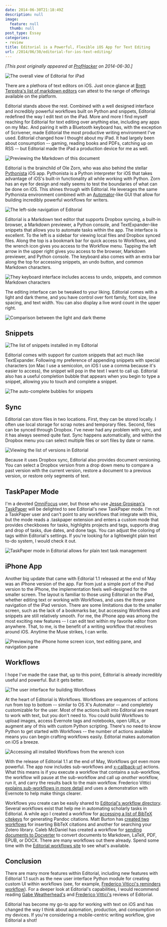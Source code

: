 ```yaml
---
date: 2014-06-30T21:18:49Z
description: null
image:
  feature: null
  thumb: null
post_type: Essay
categories:
- review
title: Editorial is a Powerful, Flexible iOS App for Text Editing
url: /2014/06/30/editorial-for-ios-text-editing/
---
```


*[This post originally appeared at [ProfHacker](http://chronicle.com/blogs/profhacker/editorial-ios-text-editing/57431) on 2014-06-30.]*

![The overall view of Editorial for iPad](/assets/images/overall.png)

There are a plethora of text editors on iOS. Just once glance at [Brett Terpstra's list of markdown editors](http://brettterpstra.com/ios-text-editors/) can attest to the range of offerings available on the platform. 

Editorial stands above the rest. Combined with a well designed interface and incredibly powerful workflows built on Python and snippets, Editorial redefined the way I edit text on the iPad. More and more I find myself reaching for Editorial for text editing over anything else, including any apps on my Mac. And pairing it with a Bluetooth keyboard has, with the exception of Scrivener, made Editorial the most productive writing environment I've used. Editorial changed how I thought about my iPad. It had largely been about consumption -- gaming, reading books and PDFs, catching up on RSS -- but Editorial made the iPad a production device for me as well. 

![Previewing the Markdown of this document](/assets/images/markdown_preview.png)

Editorial is the brainchild of Ole Zorn, who was also behind the stellar [Pythonista](http://omz-software.com/pythonista/) iOS app. Pythonista is a Python interpreter for iOS that takes advantage of iOS's built-in functionality all while working with Python.  Zorn has an eye for design and really seems to test the boundaries of what can be done on iOS. This shines through with Editorial. He leverages the same Pythonista environment combined with an [Automator](http://support.apple.com/kb/HT2488)-like GUI that allow for building incredibly powerful workflows for writers. 

![The left-side navigation of Editorial](/assets/images/navigation.png)

Editorial is a Markdown text editor that supports Dropbox syncing, a built-in browser, a Markdown previewer, a Python console, and TextExpander-like snippets that allows you to automate tasks within the app. The interface is excellent. To the left is a sidebar for viewing local files and Dropbox synced files. Along the top is a bookmark bar for quick access to Workflows, and the wrench icon gives you access to the Workflow menu. Tapping the left arrow in the upper right gives you access to the browser, Markdown previewer, and Python console. The keyboard also comes with an extra bar along the top for accessing snippets, an undo button, and common Markdown characters.

![They keyboard interface includes access to undo, snippets, and common Markdown characters](/assets/images/keyboard.png) 

The editing interface can be tweaked to your liking. Editorial comes with a light and dark theme, and you have control over font family, font size, line spacing, and text width. You can also display a live word count in the upper right. 

![Comparison between the light and dark theme](/assets/images/theme_compare.png)

## Snippets

![The list of snippets installed in my Editorial](/assets/images/snippet_list.png)

Editorial comes with support for custom snippets that act much like TextExpander. Following my preference of appending snippets with special characters (on Mac I use a semicolon, on iOS I use a comma because it's easier to access), the snippet will pop in the text I want to call up. Editorial also has a useful completion bubble that appears when you begin to type a snippet, allowing you to touch and complete a snippet. 

![The auto-complete bubbles for snippets](/assets/images/snippet_bubble.png)

## Sync

Editorial can store files in two locations. First, they can be stored locally. I often use local storage for scrap notes and temporary files. Second, files can be synced through Dropbox. I've never had any problem with sync, and it has always seemed quite fast. Sync happens automatically, and within the Dropbox menu you can select multiple files or sort files by date or name. 

![Viewing the list of versions in Editorial](/assets/images/version_list.png)

Because it uses Dropbox sync, Editorial also provides document versioning. You can select a Dropbox version from a drop down menu to compare a past version with the current version, restore a document to a previous version, or restore only segments of text. 

## TaskPaper Mode

I'm a devoted [OmniFocus](https://www.omnigroup.com/omnifocus) user, but those who use [Jesse Grosjean's TaskPaper](http://www.hogbaysoftware.com/products/taskpaper) will be delighted to see Editorial's new TaskPaper mode. I'm not a TaskPaper user and can't point to any workflows that integrate with this, but the mode reads a .taskpaper extension and enters a custom mode that provides checkboxes for tasks, highlights projects and tags, supports drag and drop of tasks, due dates, and done tags. You can adjust the coloring of tags within Editorial's settings. If you're looking for a lightweight plain text to-do system, I would check it out.

![TaskPaper mode in Editorial allows for plain text task management](/assets/images/taskpaper.png)

## iPhone App

Another big update that came with Editorial 1.1 released at the end of May was an iPhone version of the app. Far from just a simple port of the iPad version to the iPhone, the implementation feels well-designed for the smaller screen. The layout is familiar to those using Editorial on the iPad, whether editing text or working with Workflows, and uses the three pane navigation of the iPad version. There are some limitations due to the smaller screen, such as the lack of a bookmarks bar, but accessing Workflows and snippets are still relatively smooth. For me, the iPhone app was among the most exciting new features -- I can edit text within my favorite editor from anywhere. That, to me, is the benefit of a writing workflow that revolves around iOS. Anytime the Muse strikes, I can write.

![Previewing the iPhone home screen icon, text editing pane, and navigation pane](/assets/images/iPhone_preview.png)

## Workflows

I hope I've made the case that, up to this point, Editorial is already incredibly useful and powerful. But it gets better.

![The user interface for building Workflows](/assets/images/workflow_view.png)

At the heart of Editorial is Workflows. Workflows are sequences of actions run from top to bottom -- similar to OS X's Automator -- and completely customizable for the user. Most of the actions built into Editorial are meant to work with text, but you don't need to. You could build Workflows to upload images, access Evernote tags and notebooks, open URLs, or augment any of this with custom Python scripting. There's no need to know Python to get started with Workflows -- the number of actions available means you can begin crafting workflows easily. Editorial makes automation on iOS a breeze. 

![Accessing all installed Workflows from the wrench icon](/assets/images/workflow_list_editorial.png)

With the release of Editorial 1.1 at the end of May, Workflows got even more powerful. The app now includes sub-workflows and [x-callback-url](http://x-callback-url.com/) actions. What this means is if you execute a workflow that contains a sub-workflow, the workflow will pause at the sub-workflow and call up *another* workflow, run it, and carry the results back to the main workflow. Frederico Vittici [explains sub-workflows in more detail](http://www.macstories.net/reviews/editorial-1-1/#sub-workflowsandx-callback-url) and uses a demonstration with Evernote to help make things clearer. 

Workflows you create can be easily shared to [Editorial's workflow directory](http://www.editorial-workflows.com/). Several workflows exist that help me in automating scholarly tasks in Editorial. A while ago I created a workflow for [accessing a list of BibTeX citekeys](http://jasonheppler.org/2013/08/21/using-editorial-and-bibkeys-together/) for generating Pandoc citations. Matt Burton has [created two workflows](https://forums.zotero.org/discussion/34960/zotero-workflow-for-editorial-app-on-the-ipad/) for inserting BibTeX citations and another for searching your Zotero library. Caleb McDaniel has created a workflow for [sending documents to Docverter](http://www.editorial-workflows.com/workflow/5608504794546176/Yrcflwk7t5I) to convert documents to Markdown, LaTeX, PDF, EPUB, or DOCX. There are many workflows out there already. Spend some time with the [Editorial workflows site](http://www.editorial-workflows.com/) to see what's available. 

## Conclusion

There are many more features within Editorial, including new features with Editorial 1.1 such as the new user interface Python module for creating custom UI within workflows (see, for example, [Frederico Viticci's reminders workflow](http://www.macstories.net/reviews/editorial-1-1/#ontheuieditor)). For a deeper look at Editorial's capabilities, I would recommend reading [Gabe Weatherhead's](http://www.macdrifter.com/2013/08/editorial-for-ipad-a-landmark-in-ios-text-editors.html) and [Frederico Vittici's](http://www.macstories.net/reviews/editorial-1-1/) reviews of Editorial. 

Editorial has become my go-to app for working with text on iOS and has changed the way I think about automation, production, and consumption on my devices. If you're considering a mobile-centric writing workflow, give Editorial a shot!
